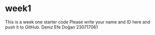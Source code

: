 # week1
This is a week one starter code 
Please write your name and ID here and push it to GitHub.
Deniz Efe Doğan 230717061
